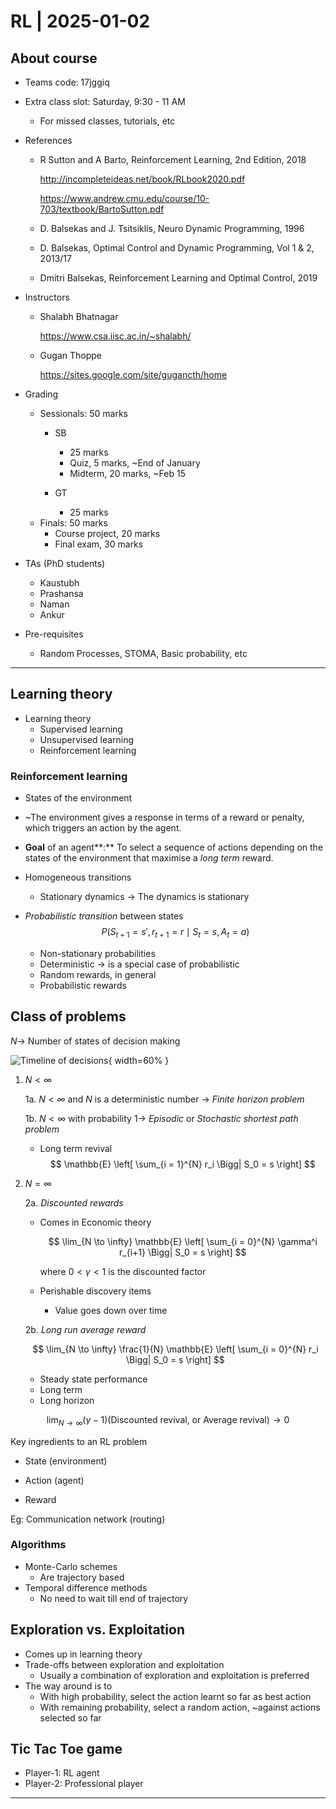 # RL | 2025-01-02

## About course

- Teams code: 17jggiq

- Extra class slot: Saturday, 9:30 - 11 AM
  - For missed classes, tutorials, etc

- References
  - R Sutton and A Barto, Reinforcement Learning, 2nd Edition, 2018

    <http://incompleteideas.net/book/RLbook2020.pdf>

    <https://www.andrew.cmu.edu/course/10-703/textbook/BartoSutton.pdf>

  - D. Balsekas and J. Tsitsiklis, Neuro Dynamic Programming, 1996
  - D. Balsekas, Optimal Control and Dynamic Programming, Vol 1 & 2, 2013/17
  - Dmitri Balsekas, Reinforcement Learning and Optimal Control, 2019

- Instructors
  - Shalabh Bhatnagar

    <https://www.csa.iisc.ac.in/~shalabh/>

  - Gugan Thoppe

    <https://sites.google.com/site/gugancth/home>

- Grading
  - Sessionals: 50 marks
    - SB
      - 25 marks
      - Quiz, 5 marks, ~End of January
      - Midterm, 20 marks, ~Feb 15

    - GT
      - 25 marks
  - Finals: 50 marks
    - Course project, 20 marks
    - Final exam, 30 marks

- TAs (PhD students)
  - Kaustubh
  - Prashansa
  - Naman
  - Ankur

- Pre-requisites
  - Random Processes, STOMA, Basic probability, etc

---

## Learning theory

- Learning theory
  - Supervised learning
  - Unsupervised learning
  - Reinforcement learning

### Reinforcement learning

- States of the environment

- ~The environment gives a response in terms of a reward or penalty, which triggers an action by the agent.

- **Goal** of an agent**:** To select a sequence of actions depending on the states of the environment that maximise a *long term* reward.

- Homogeneous transitions

  - Stationary dynamics $\to$ The dynamics is stationary

- *Probabilistic transition* between states
  $$
  P(S_{t+1} = s', r_{t+1} = r \mid S_t = s, A_t = a)
  $$
  
  - Non-stationary probabilities
  - Deterministic $\to$ is a special case of probabilistic
  - Random rewards, in general
  - Probabilistic rewards

## Class of problems

$N \to$ Number of states of decision making

![Timeline of decisions](./TeX/2025-01-02/1.png){ width=60% }

1. $N < \infty$

   1a. $N < \infty$ and $N$ is a deterministic number $\longrightarrow$ *Finite horizon problem*

   1b. $N < \infty$ with probability $1 \longrightarrow$ *Episodic* or *Stochastic shortest path problem*

   - Long term revival
     $$
     \mathbb{E} \left[ \sum_{i = 1}^{N} r_i \Bigg| S_0 = s \right]
     $$

2. $N = \infty$

   2a. *Discounted rewards*

   - Comes in Economic theory

     $$
     \lim_{N \to \infty} \mathbb{E} \left[ \sum_{i = 0}^{N} \gamma^i r_{i+1} \Bigg| S_0 = s \right]
     $$

     where $0 < \gamma < 1$ is the discounted factor

   - Perishable discovery items
     - Value goes down over time

   2b. *Long run average reward*

   $$
   \lim_{N \to \infty} \frac{1}{N} \mathbb{E} \left[ \sum_{i = 0}^{N} r_i \Bigg| S_0 = s \right]
   $$

   - Steady state performance
   - Long term
   - Long horizon

$$
\lim_{N \to \infty} (\gamma - 1) \Big( \text{Discounted revival, or Average revival} \Big) \to 0
$$

Key ingredients to an RL problem

- State (environment)
- Action (agent)

- Reward

Eg: Communication network (routing)

### Algorithms

- Monte-Carlo schemes
  - Are trajectory based
- Temporal difference methods
  - No need to wait till end of trajectory

## Exploration vs. Exploitation

- Comes up in learning theory
- Trade-offs between exploration and exploitation
  - Usually a combination of exploration and exploitation is preferred
- The way around is to
  - With high probability, select the action learnt so far as best action
  - With remaining probability, select a random action, ~against actions selected so far

## Tic Tac Toe game

- Player-1: RL agent
- Player-2: Professional player

---

